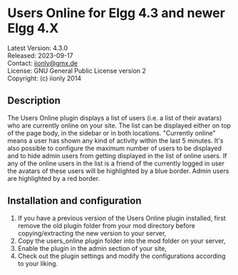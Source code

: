 Users Online for Elgg 4.3 and newer Elgg 4.X
============================================

Latest Version: 4.3.0  
Released: 2023-09-17  
Contact: iionly@gmx.de  
License: GNU General Public License version 2  
Copyright: (c) iionly 2014


Description
-----------

The Users Online plugin displays a list of users (i.e. a list of their avatars) who are currently online on your site. The list can be displayed either on top of the page body, in the sidebar or in both locations. "Currently online" means a user has shown any kind of activity within the last 5 minutes. It's also possible to configure the maximum number of users to be displayed and to hide admin users from getting displayed in the list of online users. If any of the online users in the list is a friend of the currently logged in user the avatars of these users will be highlighted by a blue border. Admin users are highlighted by a red border.


Installation and configuration
------------------------------

1. If you have a previous version of the Users Online plugin installed, first remove the old plugin folder from your mod directory before copying/extracting the new version to your server,
2. Copy the users_online plugin folder into the mod folder on your server,
3. Enable the plugin in the admin section of your site,
4. Check out the plugin settings and modify the configurations according to your liking.
